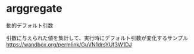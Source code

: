 # arggregate

動的デフォルト引数

引数に与えられた値を集計して、実行時にデフォルト引数が変化するサンプル
https://wandbox.org/permlink/GuVN1drsYUf3W1DJ


